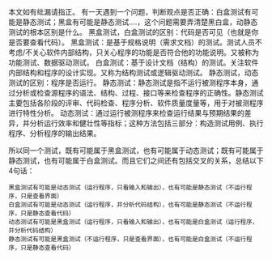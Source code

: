 
本文如有纰漏请指正。
有一天遇到一个问题，判断观点是否正确：白盒测试有可能是静态测试；黑盒有可能是静态测试....，这个问题需要弄清楚黑白盒，动静态测试的根本区别是什么。
黑盒测试，白盒测试的区别：代码是否可见（也就是你是否要查看代码）。
黑盒测试：是基于规格说明（需求文档）的测试。测试人员不考虑/不关心软件内部结构，只关心程序的功能是否符合他的功能说明。又被称为功能测试、数据驱动测试。
白盒测试：基于设计文档（结构）的测试。关注软件内部结构和程序的设计实现。又称为结构测试或逻辑驱动测试。
静态测试，动态测试的区别：程序是否运行。
静态测试：静态测试是指不运行被测程序本身，通过分析或检查源程序的语法、结构、过程、接口等来检查程序的正确性。静态测试主要包括各阶段的评审、代码检查、程序分析、软件质量度量等，用于对被测程序进行特性分析。
动态测试：通过运行被测程序来检查运行结果与预期结果的差异，并分析运行效率和健壮性等指标；这种方法包括三部分：构造测试用例、执行程序、分析程序的输出结果。


所以同一个测试，既有可能属于黑盒测试，也有可能属于动态测试；既有可能属于静态测试，也有可能属于白盒测试。而且它们之间还有包括交叉的关系，总结以下4句话：

    黑盒测试有可能是动态测试（运行程序，只看输入和输出），也有可能是静态测试（不运行程序，只是查看界面）
    白盒测试有可能是动态测试（运行程序，并分析代码结构），也有可能是静态测试（不运行程序，只是静态查看代码）
    动态测试有可能是黑盒测试（运行程序，只看输入和输出），也有可能是白盒测试（运行程序，并分析代码结构）
    静态测试有可能是黑盒测试（不运行程序，只是查看界面），也有可能是白盒测试（不运行程序，只是静态查看代码）
